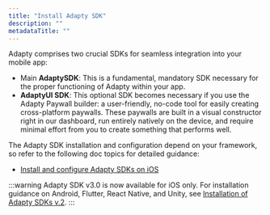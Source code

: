 ```yaml
---
title: "Install Adapty SDK"
description: ""
metadataTitle: ""
---
```


Adapty comprises two crucial SDKs for seamless integration into your mobile app:

- Main **AdaptySDK**: This is a fundamental, mandatory SDK necessary for the proper functioning of Adapty within your app.
- **AdaptyUI SDK**: This optional SDK becomes necessary if you use the Adapty Paywall builder: a user-friendly, no-code tool for easily creating cross-platform paywalls. These paywalls are built in a visual constructor right in our dashboard, run entirely natively on the device, and require minimal effort from you to create something that performs well.

The Adapty SDK installation and configuration depend on your framework, so refer to the following doc topics for detailed guidance:

- [Install and configure Adapty SDKs on iOS](sdk-installation-ios)

:::warning
Adapty SDK v3.0 is now available for iOS only. For installation guidance on Android, Flutter, React Native, and Unity, see [Installation of Adapty SDKs v.2](installation-of-adapty-sdks).
:::